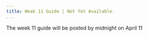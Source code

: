 ```yaml
---
title: Week 11 Guide | Not Yet Available.
...
```


The week 11 guide will be posted by midnight on April 11


